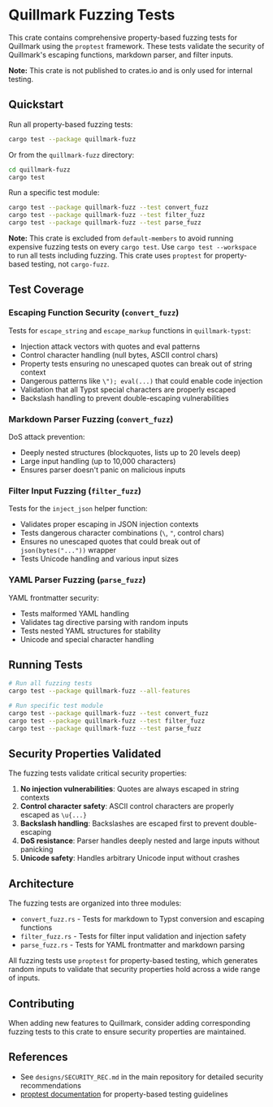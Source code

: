 # Quillmark Fuzzing Tests

This crate contains comprehensive property-based fuzzing tests for Quillmark using the `proptest` framework. These tests validate the security of Quillmark's escaping functions, markdown parser, and filter inputs.

**Note:** This crate is not published to crates.io and is only used for internal testing.

## Quickstart

Run all property-based fuzzing tests:

```bash
cargo test --package quillmark-fuzz
```

Or from the `quillmark-fuzz` directory:

```bash
cd quillmark-fuzz
cargo test
```

Run a specific test module:

```bash
cargo test --package quillmark-fuzz --test convert_fuzz
cargo test --package quillmark-fuzz --test filter_fuzz
cargo test --package quillmark-fuzz --test parse_fuzz
```

**Note:** This crate is excluded from `default-members` to avoid running expensive fuzzing tests on every `cargo test`. Use `cargo test --workspace` to run all tests including fuzzing. This crate uses `proptest` for property-based testing, not `cargo-fuzz`.

## Test Coverage

### Escaping Function Security (`convert_fuzz`)

Tests for `escape_string` and `escape_markup` functions in `quillmark-typst`:
- Injection attack vectors with quotes and eval patterns
- Control character handling (null bytes, ASCII control chars)
- Property tests ensuring no unescaped quotes can break out of string context
- Dangerous patterns like `\"); eval(...)` that could enable code injection
- Validation that all Typst special characters are properly escaped
- Backslash handling to prevent double-escaping vulnerabilities

### Markdown Parser Fuzzing (`convert_fuzz`)

DoS attack prevention:
- Deeply nested structures (blockquotes, lists up to 20 levels deep)
- Large input handling (up to 10,000 characters)
- Ensures parser doesn't panic on malicious inputs

### Filter Input Fuzzing (`filter_fuzz`)

Tests for the `inject_json` helper function:
- Validates proper escaping in JSON injection contexts
- Tests dangerous character combinations (`\`, `"`, control chars)
- Ensures no unescaped quotes that could break out of `json(bytes("..."))` wrapper
- Tests Unicode handling and various input sizes

### YAML Parser Fuzzing (`parse_fuzz`)

YAML frontmatter security:
- Tests malformed YAML handling
- Validates tag directive parsing with random inputs
- Tests nested YAML structures for stability
- Unicode and special character handling

## Running Tests

```bash
# Run all fuzzing tests
cargo test --package quillmark-fuzz --all-features

# Run specific test module
cargo test --package quillmark-fuzz --test convert_fuzz
cargo test --package quillmark-fuzz --test filter_fuzz
cargo test --package quillmark-fuzz --test parse_fuzz
```

## Security Properties Validated

The fuzzing tests validate critical security properties:

1. **No injection vulnerabilities**: Quotes are always escaped in string contexts
2. **Control character safety**: ASCII control characters are properly escaped as `\u{...}`
3. **Backslash handling**: Backslashes are escaped first to prevent double-escaping
4. **DoS resistance**: Parser handles deeply nested and large inputs without panicking
5. **Unicode safety**: Handles arbitrary Unicode input without crashes

## Architecture

The fuzzing tests are organized into three modules:

- `convert_fuzz.rs` - Tests for markdown to Typst conversion and escaping functions
- `filter_fuzz.rs` - Tests for filter input validation and injection safety
- `parse_fuzz.rs` - Tests for YAML frontmatter and markdown parsing

All fuzzing tests use `proptest` for property-based testing, which generates random inputs to validate that security properties hold across a wide range of inputs.

## Contributing

When adding new features to Quillmark, consider adding corresponding fuzzing tests to this crate to ensure security properties are maintained.

## References

- See `designs/SECURITY_REC.md` in the main repository for detailed security recommendations
- [proptest documentation](https://docs.rs/proptest/) for property-based testing guidelines
